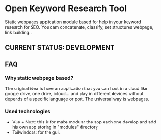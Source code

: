 # Open Keyword Research Tool
Static webpages application module based for help in your keyword research for
SEO. You cam concatenate, classify, set structures webpage, link building...

## CURRENT STATUS: DEVELOPMENT

## FAQ
### Why static webpage based?
The original idea is have an application that you can host in a cloud like
google drive, one drive, icloud... and play in different devices without depends
of a specific language or port. The universal way is webpages.

### Used technologies
- Vue + Nuxt: this is for make modular the app each one develop and add his own
app storing in "modules" directory
- Tailwindcss: for the gui.

